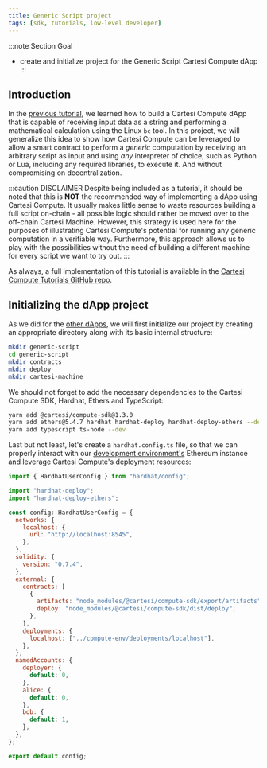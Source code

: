 ```yaml
---
title: Generic Script project
tags: [sdk, tutorials, low-level developer]
---
```


:::note Section Goal

- create and initialize project for the Generic Script Cartesi Compute dApp
  :::

## Introduction

In the [previous tutorial](../calculator/create-project.md), we learned how to build a Cartesi Compute dApp that is capable of receiving input data as a string and performing a mathematical calculation using the Linux `bc` tool. In this project, we will generalize this idea to show how Cartesi Compute can be leveraged to allow a smart contract to perform a _generic_ computation by receiving an arbitrary script as input and using _any_ interpreter of choice, such as Python or Lua, including any required libraries, to execute it. And without compromising on decentralization.

:::caution DISCLAIMER
Despite being included as a tutorial, it should be noted that this is **NOT** the recommended way of implementing a dApp using Cartesi Compute. It usually makes little sense to waste resources building a full script on-chain - all possible logic should rather be moved over to the off-chain Cartesi Machine. However, this strategy is used here for the purposes of illustrating Cartesi Compute's potential for running any generic computation in a verifiable way. Furthermore, this approach allows us to play with the possibilities without the need of building a different machine for every script we want to try out.
:::

As always, a full implementation of this tutorial is available in the [Cartesi Compute Tutorials GitHub repo](https://github.com/cartesi/compute-tutorials/tree/master/generic-script).

## Initializing the dApp project

As we did for the [other dApps](../helloworld/create-project.md), we will first initialize our project by creating an appropriate directory along with its basic internal structure:

```bash
mkdir generic-script
cd generic-script
mkdir contracts
mkdir deploy
mkdir cartesi-machine
```

We should not forget to add the necessary dependencies to the Cartesi Compute SDK, Hardhat, Ethers and TypeScript:

```bash
yarn add @cartesi/compute-sdk@1.3.0
yarn add ethers@5.4.7 hardhat hardhat-deploy hardhat-deploy-ethers --dev
yarn add typescript ts-node --dev
```

Last but not least, let's create a `hardhat.config.ts` file, so that we can properly interact with our [development environment's](../compute-env.md) Ethereum instance and leverage Cartesi Compute's deployment resources:

```javascript
import { HardhatUserConfig } from "hardhat/config";

import "hardhat-deploy";
import "hardhat-deploy-ethers";

const config: HardhatUserConfig = {
  networks: {
    localhost: {
      url: "http://localhost:8545",
    },
  },
  solidity: {
    version: "0.7.4",
  },
  external: {
    contracts: [
      {
        artifacts: "node_modules/@cartesi/compute-sdk/export/artifacts",
        deploy: "node_modules/@cartesi/compute-sdk/dist/deploy",
      },
    ],
    deployments: {
      localhost: ["../compute-env/deployments/localhost"],
    },
  },
  namedAccounts: {
    deployer: {
      default: 0,
    },
    alice: {
      default: 0,
    },
    bob: {
      default: 1,
    },
  },
};

export default config;
```
